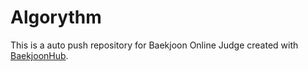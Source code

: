 # Algorythm
This is a auto push repository for Baekjoon Online Judge created with [BaekjoonHub](https://github.com/BaekjoonHub/BaekjoonHub).
